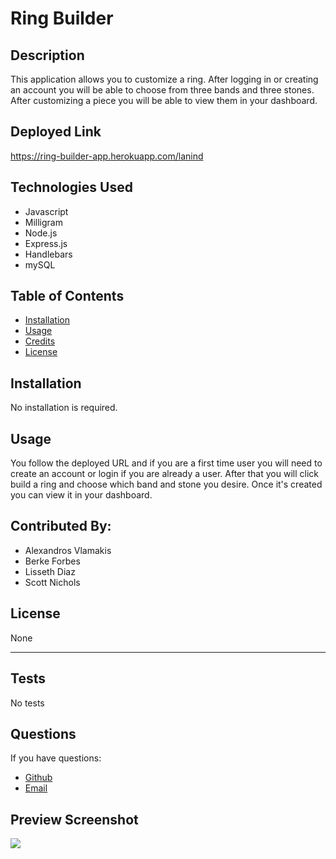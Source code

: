 
  
  
  # Ring Builder

  ## Description

  This application allows you to customize a ring. After logging in or creating an account you will be able to choose from three bands and three stones. After customizing a piece you will be able to view them in your dashboard.

  ## Deployed Link

  https://ring-builder-app.herokuapp.com/lanind

  ## Technologies Used

  * Javascript
  * Milligram
  * Node.js
  * Express.js
  * Handlebars
  * mySQL

  ## Table of Contents

  * [Installation](#installation)
  * [Usage](#usage)
  * [Credits](#credits)
  * [License](#license)

  ## Installation

  No installation is required.

  ## Usage

  You follow the deployed URL and if you are a first time user you will need to create an account or login if you are already a user. After that you will click build a ring and choose which band and stone you desire. Once it's created you can view it in your dashboard.

  ## Contributed By:

  * Alexandros Vlamakis
  * Berke Forbes
  * Lisseth Diaz
  * Scott Nichols

  ## License

  None
  

  ---

  ## Tests

  No tests 

  ## Questions

  If you have questions:
  * [Github](https://github.com/sessions21)
  * [Email](mailto:s21nichols@hotmail.com) 

  ## Preview Screenshot
  ![](public/images/.png)


